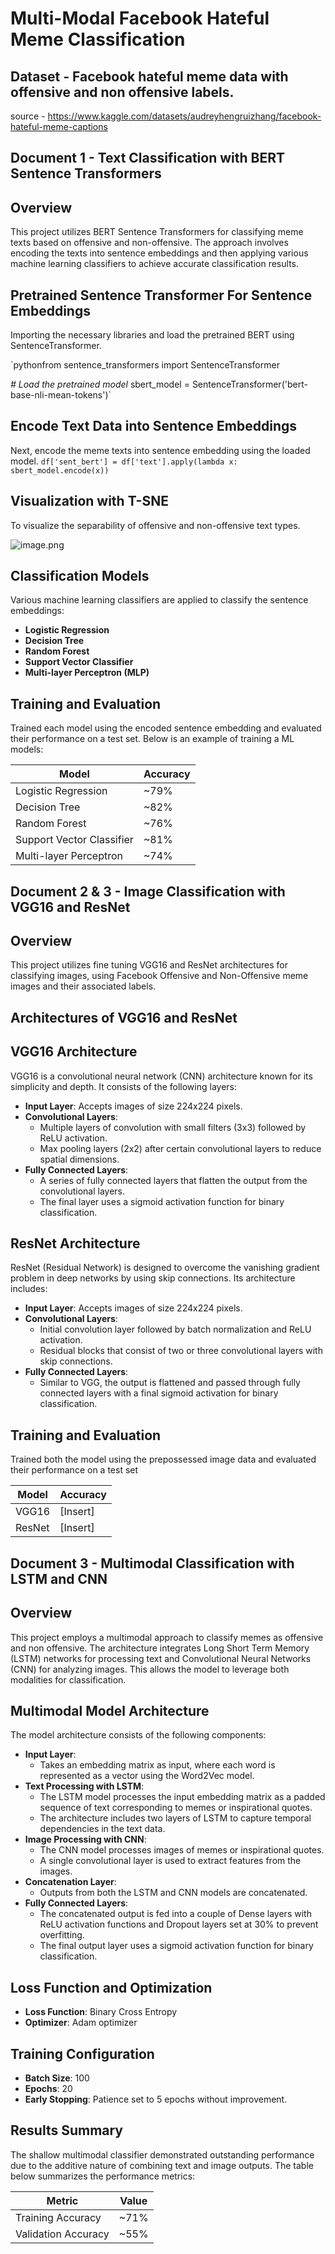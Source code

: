 # Multi-Modal Facebook Hateful Meme Classification

## Dataset - Facebook hateful meme data with offensive and non offensive labels.

source - https://www.kaggle.com/datasets/audreyhengruizhang/facebook-hateful-meme-captions 

## Document 1 - Text Classification with BERT Sentence Transformers

## **Overview**

This project utilizes BERT Sentence Transformers for classifying meme texts based on offensive and non-offensive. The approach involves encoding the texts into sentence embeddings and then applying various machine learning classifiers to achieve accurate classification results.

## **Pretrained Sentence Transformer For Sentence Embeddings**

Importing the necessary libraries and load the pretrained BERT using SentenceTransformer.

`pythonfrom sentence_transformers import SentenceTransformer

*# Load the pretrained model*
sbert_model = SentenceTransformer('bert-base-nli-mean-tokens')`

## **Encode Text Data into Sentence Embeddings**

Next, encode the meme texts into sentence embedding using the loaded model.
`df['sent_bert'] = df['text'].apply(lambda x: sbert_model.encode(x))`

## **Visualization with T-SNE**

To visualize the separability of offensive and non-offensive text types. 

![image.png](https://prod-files-secure.s3.us-west-2.amazonaws.com/47d4eabb-2253-40ae-94cb-d02846dd6d23/35b2f7e7-00ab-497b-9b33-b1c45b3616a3/image.png)

## **Classification Models**

Various machine learning classifiers are applied to classify the sentence embeddings:

- **Logistic Regression**
- **Decision Tree**
- **Random Forest**
- **Support Vector Classifier**
- **Multi-layer Perceptron (MLP)**

## **Training and Evaluation**

Trained each model using the encoded sentence embedding and evaluated their performance on a test set. Below is an example of training a ML models:

| **Model** | **Accuracy** |
| --- | --- |
| Logistic Regression | ~79% |
| Decision Tree | ~82% |
| Random Forest | ~76% |
| Support Vector Classifier | ~81% |
| Multi-layer Perceptron | ~74% |

## **Document 2 & 3 - Image Classification with VGG16 and ResNet**

## **Overview**

This project utilizes fine tuning VGG16 and ResNet architectures for classifying images, using Facebook Offensive and Non-Offensive meme images and their associated labels. 

## **Architectures of VGG16 and ResNet**

## **VGG16 Architecture**

VGG16 is a convolutional neural network (CNN) architecture known for its simplicity and depth. It consists of the following layers:

- **Input Layer**: Accepts images of size 224x224 pixels.
- **Convolutional Layers**:
    - Multiple layers of convolution with small filters (3x3) followed by ReLU activation.
    - Max pooling layers (2x2) after certain convolutional layers to reduce spatial dimensions.
- **Fully Connected Layers**:
    - A series of fully connected layers that flatten the output from the convolutional layers.
    - The final layer uses a sigmoid activation function for binary classification.
    

## **ResNet Architecture**

ResNet (Residual Network) is designed to overcome the vanishing gradient problem in deep networks by using skip connections. Its architecture includes:

- **Input Layer**: Accepts images of size 224x224 pixels.
- **Convolutional Layers**:
    - Initial convolution layer followed by batch normalization and ReLU activation.
    - Residual blocks that consist of two or three convolutional layers with skip connections.
- **Fully Connected Layers**:
    - Similar to VGG, the output is flattened and passed through fully connected layers with a final sigmoid activation for binary classification.

## **Training and Evaluation**

Trained both the model using the prepossessed image data and evaluated their performance on a test set

| **Model** | **Accuracy** |
| --- | --- |
| VGG16 | [Insert] |
| ResNet | [Insert] |

## **Document 3 - Multimodal Classification with LSTM and CNN**

## **Overview**

This project employs a multimodal approach to classify memes as offensive and non offensive. The architecture integrates Long Short Term Memory (LSTM) networks for processing text and Convolutional Neural Networks (CNN) for analyzing images. This allows the model to leverage both modalities for classification.

## **Multimodal Model Architecture**

The model architecture consists of the following components:

- **Input Layer**:
    - Takes an embedding matrix as input, where each word is represented as a vector using the Word2Vec model.
- **Text Processing with LSTM**:
    - The LSTM model processes the input embedding matrix as a padded sequence of text corresponding to memes or inspirational quotes.
    - The architecture includes two layers of LSTM to capture temporal dependencies in the text data.
- **Image Processing with CNN**:
    - The CNN model processes images of memes or inspirational quotes.
    - A single convolutional layer is used to extract features from the images.
- **Concatenation Layer**:
    - Outputs from both the LSTM and CNN models are concatenated.
- **Fully Connected Layers**:
    - The concatenated output is fed into a couple of Dense layers with ReLU activation functions and Dropout layers set at 30% to prevent overfitting.
    - The final output layer uses a sigmoid activation function for binary classification.

## **Loss Function and Optimization**

- **Loss Function**: Binary Cross Entropy
- **Optimizer**: Adam optimizer

## **Training Configuration**

- **Batch Size**: 100
- **Epochs**: 20
- **Early Stopping**: Patience set to 5 epochs without improvement.

## **Results Summary**

The shallow multimodal classifier demonstrated outstanding performance due to the additive nature of combining text and image outputs. The table below summarizes the performance metrics:

| **Metric** | **Value** |
| --- | --- |
| Training Accuracy | ~71% |
| Validation Accuracy | ~55% |
